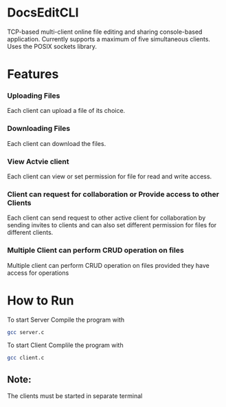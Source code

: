 # DocsEditCLI
TCP-based multi-client online file editing and sharing console-based application. Currently supports a maximum of five simultaneous clients. Uses the POSIX sockets library.

# Features

### Uploading Files
Each client can upload a file of its choice.
### Downloading Files
Each client can download the files.
### View Actvie client
Each client can view or set permission for file for read and write access.
### Client can request for collaboration or Provide access to other Clients
Each client can send request to other active client for collaboration by sending invites to clients and can also set different permission for files for different clients.
### Multiple Client can perform CRUD operation on files
Multiple client can perform CRUD operation on files provided they have access for operations


# How to Run
To start Server
Compile the program with
```bash
gcc server.c
```
To start Client
Complile the program with
```bash
gcc client.c
```

## Note:
The clients must be started in separate terminal
